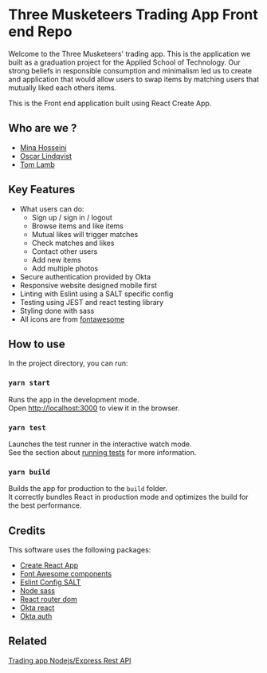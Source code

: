 # Three Musketeers Trading App Front end Repo
Welcome to the Three Musketeers' trading app. This is the application we built as a graduation project for the </SALT> Applied School of Technology. Our strong beliefs in responsible consumption and minimalism led us to create and application that would allow users to swap items by matching users that mutually liked each others items. 

This is the Front end application built using React Create App.

## Who are we ?
- [Mina Hosseini](https://github.com/mina-h)
- [Oscar Lindqvist](https://github.com/qvistdev09)
- [Tom Lamb](https://github.com/Lambtsa)

## Key Features
- What users can do: 
  - Sign up / sign in / logout
  - Browse items and like items 
  - Mutual likes will trigger matches
  - Check matches and likes
  - Contact other users
  - Add new items 
  - Add multiple photos
- Secure authentication provided by Okta
- Responsive website designed mobile first
- Linting with Eslint using a SALT specific config
- Testing using JEST and react testing library
- Styling done with sass
- All icons are from [fontawesome](https://fontawesome.com/)

## How to use

In the project directory, you can run:

### `yarn start`

Runs the app in the development mode.\
Open [http://localhost:3000](http://localhost:3000) to view it in the browser.


### `yarn test`

Launches the test runner in the interactive watch mode.\
See the section about [running tests](https://facebook.github.io/create-react-app/docs/running-tests) for more information.

### `yarn build`

Builds the app for production to the `build` folder.\
It correctly bundles React in production mode and optimizes the build for the best performance.

## Credits

This software uses the following packages:
- [Create React App](https://github.com/facebook/create-react-app)
- [Font Awesome components](https://fontawesome.com/how-to-use/on-the-web/using-with/react)
- [Eslint Config SALT](https://github.com/saltswap/eslint-config-salt)
- [Node sass](https://github.com/sass/node-sass)
- [React router dom](https://reactrouter.com/web/guides/quick-start)
- [Okta react](https://github.com/okta/okta-react)
- [Okta auth](https://github.com/okta/okta-auth-js)

## Related 
[Trading app Nodejs/Express Rest API](https://github.com/Lambtsa/trading-app-server)
